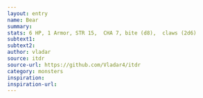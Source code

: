 ```yaml
---
layout: entry
name: Bear
summary:
stats: 6 HP, 1 Armor, STR 15,  CHA 7, bite (d8),  claws (2d6)
subtext1:
subtext2:
author: vladar
source: itdr
source-url: https://github.com/Vladar4/itdr
category: monsters
inspiration:
inspiration-url:
---
```


